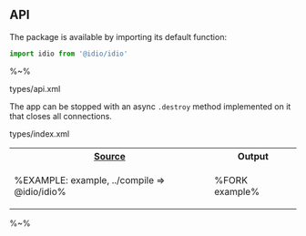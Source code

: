 ## API

The package is available by importing its default function:

```js
import idio from '@idio/idio'
```

%~%

<typedef name="idio">types/api.xml</typedef>

The app can be stopped with an async `.destroy` method implemented on it that closes all connections.

<!-- <typedef name="MiddlewareConfig">types/middleware.xml</typedef> -->

<typedef narrow flatten>types/index.xml</typedef>

<table>
<!-- block-start -->
<tr><th><a href="example/index.js">Source</a></th><th>Output</th>
</tr><tr>
<td>

%EXAMPLE: example, ../compile => @idio/idio%
</td>
<td>

%FORK example%
</td></tr>
</table>

%~%